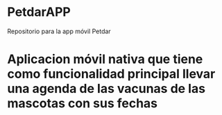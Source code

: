# PetdarAPP
Repositorio para la app móvil Petdar
# Aplicacion móvil nativa que tiene como funcionalidad principal llevar una agenda de las vacunas de las mascotas con sus fechas
